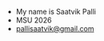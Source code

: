 - My name is Saatvik Palli
- MSU 2026
- pallisaatvik@gmail.com

<!---
pallisaatvik/pallisaatvik is a ✨ special ✨ repository because its `README.md` (this file) appears on your GitHub profile.
You can click the Preview link to take a look at your changes.
--->
